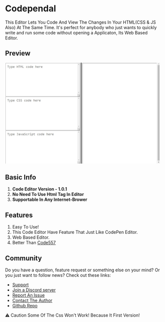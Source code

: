 # Codependal
This Editor Lets You Code And View The Changes In Your HTML(CSS & JS Also) At The Same Time.
It's perfect for anybody who just wants to quickly write and run some code without opening a Applicaton, Its Web Based Editor.

## Preview
![1](/readme/gallery/1.jpg)

## Basic Info
1. **Code Editor Version - 1.0.1**
2. **No Need To Use Html Tag In Editor**
3. **Supportable In Any Internet-Brower**

## Features
1. Easy To Use!
2. This Code Editor Have Feature That Just Like CodePen Editor.
3. Web Based Editor.
4. Better Than [Code557](https://autocode.com/app/abhay557/code557)

## Community
Do you have a question, feature request or something else on your mind?
Or you just want to follow  news?
Check out these links:

* [Support](https://autocode.com)
* [Join a Discord server](https://discord.gg/5V68EK8AeS)
* [Report An Issue](https://github.com/Abhay557/Codependal/issues/new)
* [Contact The Author](https://github.com/Abhay557)
* [Github Repo](https://github.com/Abhay557/Codependal)

⚠ Caution  Some Of The Css Won't Work! Because It First Version! 